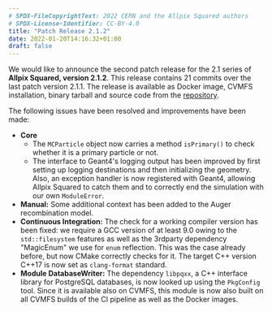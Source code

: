 ```yaml
---
# SPDX-FileCopyrightText: 2022 CERN and the Allpix Squared authors
# SPDX-License-Identifier: CC-BY-4.0
title: "Patch Release 2.1.2"
date: 2022-01-20T14:16:32+01:00
draft: false
---
```


We would like to announce the second patch release for the 2.1 series of **Allpix Squared, version 2.1.2**.
This release contains 21 commits over the last patch version 2.1.1.
The release is available as Docker image, CVMFS installation, binary tarball and source code from the [repository](https://gitlab.cern.ch/allpix-squared/allpix-squared/).

The following issues have been resolved and improvements have been made:
<!--more-->

* **Core**
   * The `MCParticle` object now carries a method `isPrimary()` to check whether it is a primary particle or not.
   * The interface to Geant4's logging output has been improved by first setting up logging destinations and then initializing the geometry. Also, an exception handler is now registered with Geant4, allowing Allpix Squared to catch them and to correctly end the simulation with our own `ModuleError`.
* **Manual:** Some additional context has been added to the Auger recombination model.
* **Continuous Integration:** The check for a working compiler version has been fixed: we require a GCC version of at least 9.0 owing to the `std::filesystem` features as well as the 3rdparty dependency "MagicEnum" we use for `enum` reflection. This was the case already before, but now CMake correctly checks for it. The target C++ version C++17 is now set as `clang-format` standard.
* **Module DatabaseWriter:** The dependency `libpqxx`, a C++ interface library for PostgreSQL databases, is now looked up using the `PkgConfig` tool. Since it is available also on CVMFS, this module is now also built on all CVMFS builds of the CI pipeline as well as the Docker images.
